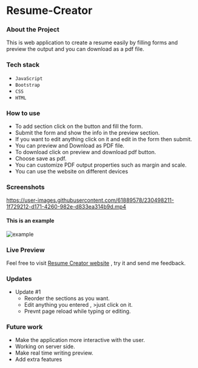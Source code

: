# Resume-Creator
### About the Project
This is web application to create a resume easily by filling forms and preview the output and you can download as a pdf file.
### Tech stack
- `JavaScript`
- `Bootstrap`
- `CSS`
- `HTML`

### How to use
- To add section click on the button and fill the form.
- Submit the form and show the info in the preview section.
- If you want to edit anything click on it and edit in the form then submit.
- You can preview and Download as PDF file.
- To download click on preview and download pdf button.
- Choose save as pdf.
- You can customize PDF output properties such as margin and scale.
- You can use the website on different devices

### Screenshots


https://user-images.githubusercontent.com/61889578/230498211-1f729212-d171-4260-982e-d833ea314b9d.mp4

#### This is an example 
![example](https://user-images.githubusercontent.com/61889578/230504183-5ebff639-1244-4a88-a631-dfac715c959d.jpg)


### Live Preview
Feel free to visit [Resume Creator website](https://thisismylivewebsitedemo.on.drv.tw/resume_creator/) , try it and send me feedback. 

### Updates
- Update #1
  - Reorder the sections as you want.
  - Edit anything you entered , >just click on it. 
  - Prevnt page reload while typing or editing.
### Future work
- Make the application more interactive with the user.
- Working on server side.
- Make real time writing preview.
- Add extra features



